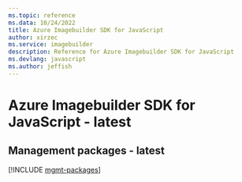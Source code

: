 ```yaml
---
ms.topic: reference
ms.data: 10/24/2022
title: Azure Imagebuilder SDK for JavaScript
author: xirzec
ms.service: imagebuilder
description: Reference for Azure Imagebuilder SDK for JavaScript
ms.devlang: javascript
ms.author: jeffish
---
```

# Azure Imagebuilder SDK for JavaScript - latest

## Management packages - latest
[!INCLUDE [mgmt-packages](imagebuilder-mgmt-index.md)]